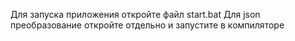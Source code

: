 Для запуска приложения откройте файл start.bat
Для json преобразование откройте отдельно и запустите в компиляторе